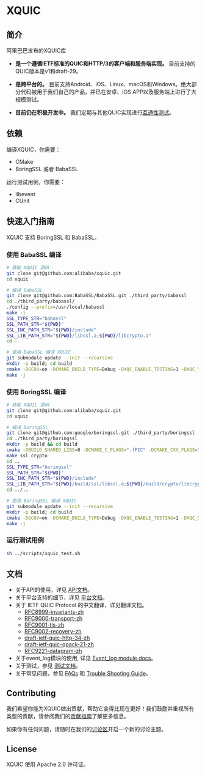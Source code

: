 # XQUIC

## 简介

阿里巴巴发布的XQUIC库

* **是一个遵循IETF标准的QUIC和HTTP/3的客户端和服务端实现。** 目前支持的QUIC版本是v1和draft-29。

* **是跨平台的。** 目前支持Android、iOS、Linux、macOS和Windows。绝大部分代码被用于我们自己的产品，并已在安卓、iOS APP以及服务端上进行了大规模测试。

* **目前仍在积极开发中。** 我们定期与其他QUIC实现进行[互通性测试](https://interop.seemann.io/)。

## 依赖

编译XQUIC，你需要：
* CMake
* BoringSSL 或者 BabaSSL

运行测试用例，你需要：
* libevent
* CUnit

## 快速入门指南

XQUIC 支持 BoringSSL 和 BabaSSL。

### 使用 BabaSSL 编译

```bash
# 获取 XQUIC 源码
git clone git@github.com:alibaba/xquic.git
cd xquic

# 编译 BabaSSL
git clone git@github.com:BabaSSL/BabaSSL.git ./third_party/babassl
cd ./third_party/babassl/
./config --prefix=/usr/local/babassl
make -j
SSL_TYPE_STR="babassl"
SSL_PATH_STR="${PWD}"
SSL_INC_PATH_STR="${PWD}/include"
SSL_LIB_PATH_STR="${PWD}/libssl.a;${PWD}/libcrypto.a"
cd -

# 使用 BabaSSL 编译 XQUIC
git submodule update --init --recursive
mkdir -p build; cd build
cmake -DGCOV=on -DCMAKE_BUILD_TYPE=Debug -DXQC_ENABLE_TESTING=1 -DXQC_SUPPORT_SENDMMSG_BUILD=1 -DXQC_ENABLE_EVENT_LOG=1 -DXQC_ENABLE_BBR2=1 -DXQC_DISABLE_RENO=0 -DSSL_TYPE=${SSL_TYPE_STR} -DSSL_PATH=${SSL_PATH_STR} -DSSL_INC_PATH=${SSL_INC_PATH_STR} -DSSL_LIB_PATH=${SSL_LIB_PATH_STR} ..
make -j
```

### 使用 BoringSSL 编译

```bash
# 获取 XQUIC 源码
git clone git@github.com:alibaba/xquic.git
cd xquic

# 编译 BoringSSL
git clone git@github.com:google/boringssl.git ./third_party/boringssl
cd ./third_party/boringssl
mkdir -p build && cd build
cmake -DBUILD_SHARED_LIBS=0 -DCMAKE_C_FLAGS="-fPIC" -DCMAKE_CXX_FLAGS="-fPIC" ..
make ssl crypto
cd ..
SSL_TYPE_STR="boringssl"
SSL_PATH_STR="${PWD}"
SSL_INC_PATH_STR="${PWD}/include"
SSL_LIB_PATH_STR="${PWD}/build/ssl/libssl.a;${PWD}/build/crypto/libcrypto.a"
cd ../..

# 使用 BoringSSL 编译 XQUIC
git submodule update --init --recursive
mkdir -p build; cd build
cmake -DGCOV=on -DCMAKE_BUILD_TYPE=Debug -DXQC_ENABLE_TESTING=1 -DXQC_SUPPORT_SENDMMSG_BUILD=1 -DXQC_ENABLE_EVENT_LOG=1 -DXQC_ENABLE_BBR2=1 -DXQC_DISABLE_RENO=0 -DSSL_TYPE=${SSL_TYPE_STR} -DSSL_PATH=${SSL_PATH_STR} -DSSL_INC_PATH=${SSL_INC_PATH_STR} -DSSL_LIB_PATH=${SSL_LIB_PATH_STR} ..
make -j
```

### 运行测试用例

```bash
sh ../scripts/xquic_test.sh
```

## 文档

* 关于API的使用，详见 [API文档](../../docs/API.md)。
* 关于平台支持的细节，详见 [平台文档](../../docs/Platforms.md)。
* 关于 IETF QUIC Protocol 的中文翻译，详见翻译文档。
    - [RFC8999-invariants-zh](../../docs/translation/rfc8999-invariants-zh.md)
    - [RFC9000-transport-zh](../../docs/translation/rfc9000-transport-zh.md)
    - [RFC9001-tls-zh](../../docs/translation/rfc9001-tls-zh.md)
    - [RFC9002-recovery-zh](../../docs/translation/rfc9002-recovery-zh.md)
    - [draft-ietf-quic-http-34-zh](../../docs/translation/draft-ietf-quic-http-34-zh.md)
    - [draft-ietf-quic-qpack-21-zh](../../docs/translation/draft-ietf-quic-qpack-21-zh.md)
    - [RFC9221-datagram-zh](../../docs/translation/rfc9221-datagram-zh.md)
* 关于event_log模块的使用, 详见 [Event_log module docs](../../docs/docs-zh/Event_log-zh.md)。
* 关于测试，参见 [测试文档](../../docs/docs-zh/Testing-zh.md)。
* 关于常见问题，参见 [FAQs](../../docs/docs-zh/FAQ-zh.md) 和 [Trouble Shooting Guide](../../docs/docs-zh/Troubleshooting-zh.md)。

## Contributing

我们希望你能为XQUIC做出贡献，帮助它变得比现在更好！我们鼓励并重视所有类型的贡献，请参阅我们的[贡献指南](./CONTRIBUTING-zh.md)了解更多信息。

如果你有任何问题，请随时在我们的[讨论区](https://github.com/alibaba/xquic/discussions)开启一个新的讨论主题。

## License

XQUIC 使用 Apache 2.0 许可证。
